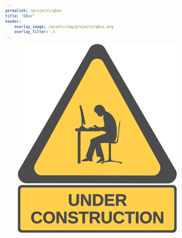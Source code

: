 ```yaml
---
permalink: /projects/qbox
title: "QBox"
header:
    overlay_image: /assets/img/projects/qbox.png
    overlay_filter: .3
---
```


<figure style="width: 100%; opacity: .7" class="align-center">
  <img src="/assets/img/construction.svg" alt="">
</figure> 
